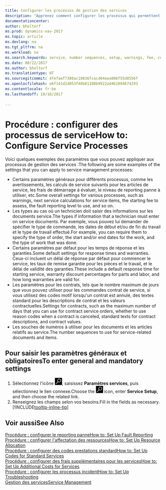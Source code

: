 ```yaml
---
title: Configurer les processus de gestion des services
description: "Apprenez comment configurer les processus qui permettent de vérifier que les clients sont satisfaits de votre service client."
documentationcenter: 
author: bholtorf
ms.prod: dynamics-nav-2017
ms.topic: article
ms.devlang: na
ms.tgt_pltfrm: na
ms.workload: na
ms.search.keywords: service, number sequences, setup, warnings, fee, contracts, warranties
ms.date: 08/22/2017
ms.author: bholtorf
ms.translationtype: HT
ms.sourcegitcommit: 4fefaef7380ac10836fcac404eea006f55d8556f
ms.openlocfilehash: e6f141d2d053f46b81108b9922ad4b1094674293
ms.contentlocale: fr-be
ms.lasthandoff: 10/16/2017

---
```

# <a name="how-to-configure-service-processes"></a><span data-ttu-id="a1f20-103">Procédure : configurer des processus de service</span><span class="sxs-lookup"><span data-stu-id="a1f20-103">How to: Configure Service Processes</span></span>
<span data-ttu-id="a1f20-104">Voici quelques exemples des paramètres que vous pouvez appliquer aux processus de gestion des services :</span><span class="sxs-lookup"><span data-stu-id="a1f20-104">The following are some examples of the settings that you can apply to service management processes:</span></span>  
  
* <span data-ttu-id="a1f20-105">Certains paramètres généraux pour différents processus, comme les avertissements, les calculs de service suivants pour les articles de service, les frais de démarrage à évaluer, le niveau de reporting panne à utiliser, etc.</span><span class="sxs-lookup"><span data-stu-id="a1f20-105">Some overall settings for various processes, such as warnings, next service calculations for service items, the starting fee to assess, the fault reporting level to use, and so on.</span></span>  
* <span data-ttu-id="a1f20-106">Les types au cas où un technicien doit saisir des informations sur les documents service.</span><span class="sxs-lookup"><span data-stu-id="a1f20-106">The types if information that a technician must enter on service documents.</span></span> <span data-ttu-id="a1f20-107">Par exemple, vous pouvez lui demander de spécifier le type de commande, les dates de début et/ou de fin du travail et le type de travail effectué.</span><span class="sxs-lookup"><span data-stu-id="a1f20-107">For example, you can require them to specify the type of order, the start and/or end dates for the work, and the type of work that was done.</span></span>  
* <span data-ttu-id="a1f20-108">Certains paramètres par défaut pour les temps de réponse et les garanties.</span><span class="sxs-lookup"><span data-stu-id="a1f20-108">Some default settings for response times and warranties.</span></span> <span data-ttu-id="a1f20-109">Ceux-ci incluent un délai de réponse par défaut pour commencer le service, les taux de remise garantie pour les pièces et le travail, et le délai de validité des garanties.</span><span class="sxs-lookup"><span data-stu-id="a1f20-109">These include a default response time for starting service, warranty discount percentages for parts and labor, and how long warranties are valid for.</span></span>  
* <span data-ttu-id="a1f20-110">Les paramètres pour les contrats, tels que le nombre maximum de jours que vous pouvez utiliser pour les commandes contrat de service, si vous utilisez des codes motif lorsqu'un contrat est annulé, des textes standard pour les descriptions de contrat et les valeurs contractuelles.</span><span class="sxs-lookup"><span data-stu-id="a1f20-110">Settings for contracts, such as the maximum number of days that you can use for contract service orders, whether to use reason codes when a contract is canceled, standard texts for contract descriptions, and contract values.</span></span>  
* <span data-ttu-id="a1f20-111">Les souches de numéros à utiliser pour les documents et les articles relatifs au service.</span><span class="sxs-lookup"><span data-stu-id="a1f20-111">The number sequences to use for service-related documents and items.</span></span>  

## <a name="to-enter-general-and-mandatory-settings"></a><span data-ttu-id="a1f20-112">Pour saisir les paramètres généraux et obligatoires</span><span class="sxs-lookup"><span data-stu-id="a1f20-112">To enter general and mandatory settings</span></span>
1. <span data-ttu-id="a1f20-113">Sélectionnez l'icône ![Page ou état pour la recherche](media/ui-search/search_small.png "Page ou état pour la recherche"), saisissez **Paramètres services**, puis sélectionnez le lien connexe.</span><span class="sxs-lookup"><span data-stu-id="a1f20-113">Choose the ![Search for Page or Report](media/ui-search/search_small.png "Search for Page or Report icon") icon, enter **Service Setup**, and then choose the related link.</span></span>
2. <span data-ttu-id="a1f20-114">Renseignez les champs selon vos besoins.</span><span class="sxs-lookup"><span data-stu-id="a1f20-114">Fill in the fields as necessary.</span></span> [!INCLUDE[tooltip-inline-tip](includes/tooltip-inline-tip_md.md)]  

## <a name="see-also"></a><span data-ttu-id="a1f20-115">Voir aussi</span><span class="sxs-lookup"><span data-stu-id="a1f20-115">See Also</span></span>  
[<span data-ttu-id="a1f20-116">Procédure : configurer le reporting panne</span><span class="sxs-lookup"><span data-stu-id="a1f20-116">How to: Set Up Fault Reporting</span></span>](service-how-setup-fault-reporting.md)  
[<span data-ttu-id="a1f20-117">Procédure : configurer l'affectation des ressources</span><span class="sxs-lookup"><span data-stu-id="a1f20-117">How to: Set Up Resource Allocation</span></span>](service-how-setup-resource-allocation.md)  
[<span data-ttu-id="a1f20-118">Procédure : configurer des codes prestations standard</span><span class="sxs-lookup"><span data-stu-id="a1f20-118">How to: Set Up Codes for Standard Services</span></span>](service-how-setup-service-coding.md)  
[<span data-ttu-id="a1f20-119">Procédure : configurer des frais supplémentaires pour les services</span><span class="sxs-lookup"><span data-stu-id="a1f20-119">How to: Set Up Additional Costs for Services</span></span>](service-how-setup-service-costs-pricing.md)  
[<span data-ttu-id="a1f20-120">Procédure : configurer les processus incident</span><span class="sxs-lookup"><span data-stu-id="a1f20-120">How to: Set Up Troubleshooting</span></span>](service-how-setup-troubleshooting.md)  
[<span data-ttu-id="a1f20-121">Gestion des services</span><span class="sxs-lookup"><span data-stu-id="a1f20-121">Service Management</span></span>](service-service.md)  

